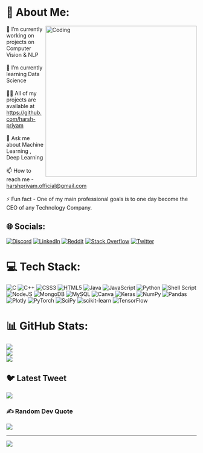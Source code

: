 # 💫 About Me:
<img align="right" alt="Coding" width="400" src="https://media.tenor.com/NOYF3f82b_gAAAAC/programmer.gif">

🔭 I’m currently working on projects on Computer Vision & NLP<br><br>🌱 I’m currently learning Data Science<br><br>👨‍💻 All of my projects are available at https://github.com/harsh-priyam<br><br>💬 Ask me about Machine Learning , Deep Learning<br><br>📫 How to reach me - harshpriyam.official@gmail.com<br><br>⚡ Fun fact - One of my main professional goals is to one day become the CEO of any Technology Company.

## 🌐 Socials:
[![Discord](https://img.shields.io/badge/Discord-%237289DA.svg?logo=discord&logoColor=white)](https://discord.gg/HarshPriyam#4629) [![LinkedIn](https://img.shields.io/badge/LinkedIn-%230077B5.svg?logo=linkedin&logoColor=white)](https://linkedin.com/in/harsh-priyam-a8201a249) [![Reddit](https://img.shields.io/badge/Reddit-%23FF4500.svg?logo=Reddit&logoColor=white)](https://reddit.com/user/u/Harsh_Priyam_) [![Stack Overflow](https://img.shields.io/badge/-Stackoverflow-FE7A16?logo=stack-overflow&logoColor=white)](https://stackoverflow.com/users/harsh-priyam) [![Twitter](https://img.shields.io/badge/Twitter-%231DA1F2.svg?logo=Twitter&logoColor=white)](https://twitter.com/harshpriyam29) 

# 💻 Tech Stack:
![C](https://img.shields.io/badge/c-%2300599C.svg?style=for-the-badge&logo=c&logoColor=white) ![C++](https://img.shields.io/badge/c++-%2300599C.svg?style=for-the-badge&logo=c%2B%2B&logoColor=white) ![CSS3](https://img.shields.io/badge/css3-%231572B6.svg?style=for-the-badge&logo=css3&logoColor=white) ![HTML5](https://img.shields.io/badge/html5-%23E34F26.svg?style=for-the-badge&logo=html5&logoColor=white) ![Java](https://img.shields.io/badge/java-%23ED8B00.svg?style=for-the-badge&logo=java&logoColor=white) ![JavaScript](https://img.shields.io/badge/javascript-%23323330.svg?style=for-the-badge&logo=javascript&logoColor=%23F7DF1E) ![Python](https://img.shields.io/badge/python-3670A0?style=for-the-badge&logo=python&logoColor=ffdd54) ![Shell Script](https://img.shields.io/badge/shell_script-%23121011.svg?style=for-the-badge&logo=gnu-bash&logoColor=white) ![NodeJS](https://img.shields.io/badge/node.js-6DA55F?style=for-the-badge&logo=node.js&logoColor=white) ![MongoDB](https://img.shields.io/badge/MongoDB-%234ea94b.svg?style=for-the-badge&logo=mongodb&logoColor=white) ![MySQL](https://img.shields.io/badge/mysql-%2300f.svg?style=for-the-badge&logo=mysql&logoColor=white) ![Canva](https://img.shields.io/badge/Canva-%2300C4CC.svg?style=for-the-badge&logo=Canva&logoColor=white) ![Keras](https://img.shields.io/badge/Keras-%23D00000.svg?style=for-the-badge&logo=Keras&logoColor=white) ![NumPy](https://img.shields.io/badge/numpy-%23013243.svg?style=for-the-badge&logo=numpy&logoColor=white) ![Pandas](https://img.shields.io/badge/pandas-%23150458.svg?style=for-the-badge&logo=pandas&logoColor=white) ![Plotly](https://img.shields.io/badge/Plotly-%233F4F75.svg?style=for-the-badge&logo=plotly&logoColor=white) ![PyTorch](https://img.shields.io/badge/PyTorch-%23EE4C2C.svg?style=for-the-badge&logo=PyTorch&logoColor=white) ![SciPy](https://img.shields.io/badge/SciPy-%230C55A5.svg?style=for-the-badge&logo=scipy&logoColor=%white) ![scikit-learn](https://img.shields.io/badge/scikit--learn-%23F7931E.svg?style=for-the-badge&logo=scikit-learn&logoColor=white) ![TensorFlow](https://img.shields.io/badge/TensorFlow-%23FF6F00.svg?style=for-the-badge&logo=TensorFlow&logoColor=white)
# 📊 GitHub Stats:
![](https://github-readme-stats.vercel.app/api?username=harsh-priyam&theme=dark&hide_border=false&include_all_commits=true&count_private=false)<br/>
![](https://github-readme-streak-stats.herokuapp.com/?user=harsh-priyam&theme=dark&hide_border=false)<br/>
![](https://github-readme-stats.vercel.app/api/top-langs/?username=harsh-priyam&theme=dark&hide_border=false&include_all_commits=true&count_private=false&layout=compact)

## 🐦 Latest Tweet
[![](https://gtce.itsvg.in/api?username=harshpriyam29)](https://github.com/VishwaGauravIn/github-twitter-card-embed)

### ✍️ Random Dev Quote
![](https://quotes-github-readme.vercel.app/api?type=horizontal&theme=radical)

---
[![](https://visitcount.itsvg.in/api?id=harsh-priyam&icon=5&color=0)](https://visitcount.itsvg.in)

<!-- Proudly created with GPRM ( https://gprm.itsvg.in ) -->
